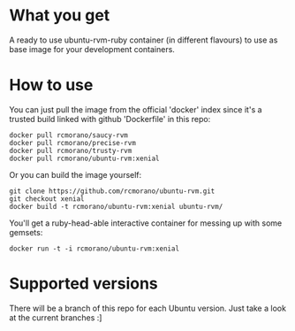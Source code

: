 # What you get

A ready to use ubuntu-rvm-ruby container (in different flavours) to use as base image for your development containers.

# How to use

You can just pull the image from the official 'docker' index since it's a trusted build linked with github 'Dockerfile' in this repo:
```
docker pull rcmorano/saucy-rvm
docker pull rcmorano/precise-rvm
docker pull rcmorano/trusty-rvm
docker pull rcmorano/ubuntu-rvm:xenial
```

Or you can build the image yourself:
```
git clone https://github.com/rcmorano/ubuntu-rvm.git
git checkout xenial
docker build -t rcmorano/ubuntu-rvm:xenial ubuntu-rvm/
```

You'll get a ruby-head-able interactive container for messing up with some gemsets:

```
docker run -t -i rcmorano/ubuntu-rvm:xenial
```

# Supported versions

There will be a branch of this repo for each Ubuntu version. Just take a look at the current branches :]
